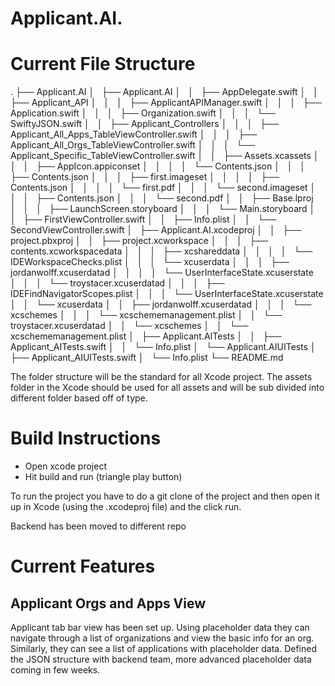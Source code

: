 #  Applicant.AI.

# Current File Structure
.
├── Applicant.AI
│   ├── Applicant.AI
│   │   ├── AppDelegate.swift
│   │   ├── Applicant_API
│   │   │   ├── ApplicantAPIManager.swift
│   │   │   ├── Application.swift
│   │   │   ├── Organization.swift
│   │   │   └── SwiftyJSON.swift
│   │   ├── Applicant_Controllers
│   │   │   ├── Applicant_All_Apps_TableViewController.swift
│   │   │   ├── Applicant_All_Orgs_TableViewController.swift
│   │   │   └── Applicant_Specific_TableViewController.swift
│   │   ├── Assets.xcassets
│   │   │   ├── AppIcon.appiconset
│   │   │   │   └── Contents.json
│   │   │   ├── Contents.json
│   │   │   ├── first.imageset
│   │   │   │   ├── Contents.json
│   │   │   │   └── first.pdf
│   │   │   └── second.imageset
│   │   │       ├── Contents.json
│   │   │       └── second.pdf
│   │   ├── Base.lproj
│   │   │   ├── LaunchScreen.storyboard
│   │   │   └── Main.storyboard
│   │   ├── FirstViewController.swift
│   │   ├── Info.plist
│   │   └── SecondViewController.swift
│   ├── Applicant.AI.xcodeproj
│   │   ├── project.pbxproj
│   │   ├── project.xcworkspace
│   │   │   ├── contents.xcworkspacedata
│   │   │   ├── xcshareddata
│   │   │   │   └── IDEWorkspaceChecks.plist
│   │   │   └── xcuserdata
│   │   │       ├── jordanwolff.xcuserdatad
│   │   │       │   └── UserInterfaceState.xcuserstate
│   │   │       └── troystacer.xcuserdatad
│   │   │           ├── IDEFindNavigatorScopes.plist
│   │   │           └── UserInterfaceState.xcuserstate
│   │   └── xcuserdata
│   │       ├── jordanwolff.xcuserdatad
│   │       │   └── xcschemes
│   │       │       └── xcschememanagement.plist
│   │       └── troystacer.xcuserdatad
│   │           └── xcschemes
│   │               └── xcschememanagement.plist
│   ├── Applicant.AITests
│   │   ├── Applicant_AITests.swift
│   │   └── Info.plist
│   └── Applicant.AIUITests
│       ├── Applicant_AIUITests.swift
│       └── Info.plist
└── README.md



The folder structure will be the standard for all Xcode project. The assets folder in the Xcode should be used 
for all assets and will be sub divided into different folder based off of type.

# Build Instructions
- Open xcode project
- Hit build and run (triangle play button)

To run the project you have to do a git clone of the project and then open it up in Xcode (using the .xcodeproj file) 
and the click run.

Backend has been moved to different repo

# Current Features

## Applicant Orgs and Apps View
Applicant tab bar view has been set up. Using placeholder data they can navigate through a list of organizations and view the basic info for an org.
Similarly, they can see a list of applications with placeholder data.
Defined the JSON structure with backend team, more advanced placeholder data coming in few weeks.
